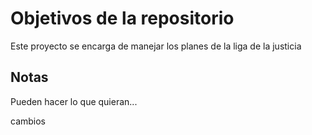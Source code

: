 # Objetivos de la repositorio

Este proyecto se encarga de manejar los planes de la liga de la justicia


## Notas
Pueden hacer lo que quieran...

cambios
